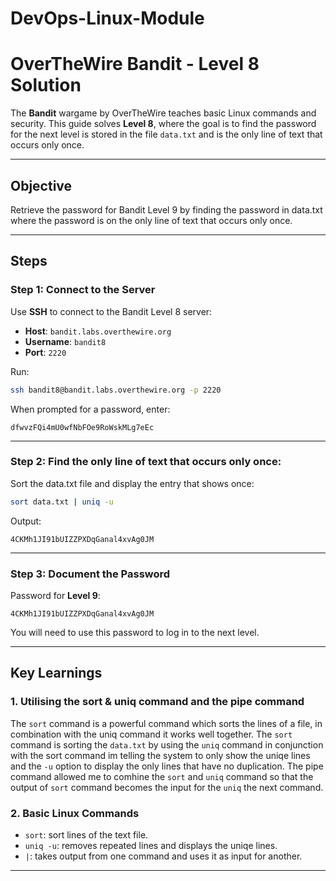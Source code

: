 # DevOps-Linux-Module

# OverTheWire Bandit - Level 8 Solution

The **Bandit** wargame by OverTheWire teaches basic Linux commands and security. This guide solves **Level 8**, where the goal is to find the password for the next level is stored in the file `data.txt` and is the only line of text that occurs only once.

---

## Objective
Retrieve the password for Bandit Level 9 by finding the password in data.txt where the password is on the only line of text that occurs only once.

---

## Steps

### Step 1: Connect to the Server
Use **SSH** to connect to the Bandit Level 8 server:
- **Host**: `bandit.labs.overthewire.org`
- **Username**: `bandit8`
- **Port**: `2220`

Run:
```bash
ssh bandit8@bandit.labs.overthewire.org -p 2220
```

When prompted for a password, enter:
```
dfwvzFQi4mU0wfNbFOe9RoWskMLg7eEc
```

---

### Step 2: Find the only line of text that occurs only once:
Sort the data.txt file and display the entry that shows once:
```bash
sort data.txt | uniq -u
```

Output:
```
4CKMh1JI91bUIZZPXDqGanal4xvAg0JM
```

---

### Step 3: Document the Password
Password for **Level 9**:
```
4CKMh1JI91bUIZZPXDqGanal4xvAg0JM
```

You will need to use this password to log in to the next level.

---

## Key Learnings
### 1. **Utilising the sort & uniq command and the pipe command**
The `sort` command is a powerful command which sorts the lines of a file, in combination with the uniq command it works well together. The `sort` command is sorting the `data.txt` by using the `uniq` command in conjunction with the sort command im telling the system to only show the uniqe lines and the `-u` option to display the only lines that have no duplication. The pipe command allowed me to comhine the `sort` and `uniq` command so that the output of `sort` command becomes the input for the `uniq` the next command.


### 2. **Basic Linux Commands**
- `sort`: sort lines of the text file.
- `uniq -u`: removes repeated lines and displays the uniqe lines.
- `|`: takes output from one command and uses it as input for another.
---
